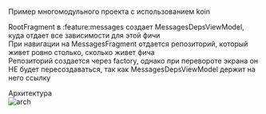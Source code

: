 Пример многомодульного проекта с использованием koin  

RootFragment в :feature:messages создает MessagesDepsViewModel, куда отдает все зависимости для этой фичи  
При навигации на MessagesFragment отдается репозиторий, который живет ровно столько, сколько живет фича  
Репозиторий создается через factory, однако при перевороте экрана он НЕ будет пересоздаваться, так как MessagesDepsViewModel держит на него ссылку

Архитектура  
![arch](https://github.com/user-attachments/assets/68ea041b-d055-4189-96ae-1b32a51f4d18)
